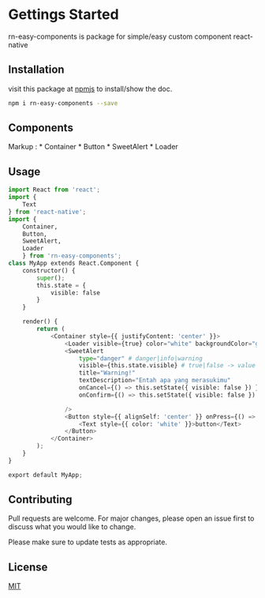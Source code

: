 # Gettings Started

rn-easy-components is package for simple/easy custom component react-native

## Installation

visit this package at [npmjs](https://www.npmjs.com/package/rn-easy-components) to install/show the doc.

```bash
npm i rn-easy-components --save
```

## Components
Markup :    * Container
            * Button
            * SweetAlert
            * Loader

## Usage

```python
import React from 'react';
import {
    Text
} from 'react-native';
import { 
    Container, 
    Button, 
    SweetAlert,
    Loader 
    } from 'rn-easy-components';
class MyApp extends React.Component {
    constructor() {
        super();
        this.state = {
            visible: false
        }
    }

    render() {
        return (
            <Container style={{ justifyContent: 'center' }}>
                <Loader visible={true} color="white" backgroundColor="grey" text="Please wait.."/>
                <SweetAlert 
                    type="danger" # danger|info|warning
                    visible={this.state.visible} # true|false -> value for hide/show
                    title="Warning!"
                    textDescription="Entah apa yang merasukimu"
                    onCancel={() => this.setState({ visible: false }) } # remove this line for hide cancel button
                    onConfirm={() => this.setState({ visible: false }) }

                /> 
                <Button style={{ alignSelf: 'center' }} onPress={() => this.setState({ visible: true }) }>
                    <Text style={{ color: 'white' }}>button</Text>
                </Button> 
            </Container>
        );
    }
}

export default MyApp;
```

## Contributing
Pull requests are welcome. For major changes, please open an issue first to discuss what you would like to change.

Please make sure to update tests as appropriate.

## License
[MIT](https://choosealicense.com/licenses/mit/)